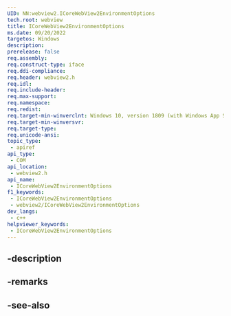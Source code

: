 ```yaml
---
UID: NN:webview2.ICoreWebView2EnvironmentOptions
tech.root: webview
title: ICoreWebView2EnvironmentOptions
ms.date: 09/20/2022
targetos: Windows
description: 
prerelease: false
req.assembly: 
req.construct-type: iface
req.ddi-compliance: 
req.header: webview2.h
req.idl: 
req.include-header: 
req.max-support: 
req.namespace: 
req.redist: 
req.target-min-winverclnt: Windows 10, version 1809 (with Windows App SDK 1.1 or later)
req.target-min-winversvr: 
req.target-type: 
req.unicode-ansi: 
topic_type:
 - apiref
api_type:
 - COM
api_location:
 - webview2.h
api_name:
 - ICoreWebView2EnvironmentOptions
f1_keywords:
 - ICoreWebView2EnvironmentOptions
 - webview2/ICoreWebView2EnvironmentOptions
dev_langs:
 - c++
helpviewer_keywords:
 - ICoreWebView2EnvironmentOptions
---
```


## -description

## -remarks

## -see-also

